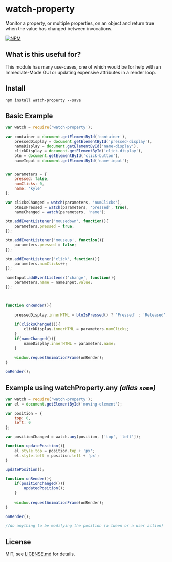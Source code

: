 # watch-property

Monitor a property, or multiple properties, on an object and return true when the value has changed between invocations. 


[![NPM](https://nodei.co/npm/watch-property.png)](https://npmjs.org/package/watch-property)


## What is this useful for?
This module has many use-cases, one of which would be for help with an Immediate-Mode GUI or updating expensive attributes in a render loop.


## Install
```
npm install watch-property --save
```



## Basic Example

```js
var watch = require('watch-property');

var container = document.getElementById('container'),
    pressedDisplay = document.getElementById('pressed-display'),
    nameDisplay = document.getElementById('name-display'),
    clickDisplay = document.getElementById('click-display'),
    btn = document.getElementById('click-button'),
    nameInput = document.getElementById('name-input');


var parameters = {
    pressed: false,
    numClicks: 0,
    name: 'kyle'
};

var clicksChanged = watch(parameters, 'numClicks'),
    btnIsPressed = watch(parameters, 'pressed', true),
    nameChanged = watch(parameters, 'name');
    
btn.addEventListener('mousedown', function(){
    parameters.pressed = true;
});

btn.addEventListener('mouseup', function(){
    parameters.pressed = false;
});

btn.addEventListener('click', function(){ 
    parameters.numClicks++;
});

nameInput.addEventListener('change', function(){
    parameters.name = nameInput.value;
});



function onRender(){
    
    pressedDisplay.innerHTML = btnIsPressed() ? 'Pressed' : 'Released';
        
    if(clicksChanged()){
        clickDisplay.innerHTML = parameters.numClicks;
    }
    if(nameChanged()){
        nameDisplay.innerHTML = parameters.name;
    }
    
    window.requestAnimationFrame(onRender);
}

onRender();
```

## Example using watchProperty.any _(alias `some`)_


```js
var watch = require('watch-property');
var el = document.getElementById('moving-element');

var position = {
    top: 0,
    left: 0
};

var positionChanged = watch.any(position, ['top', 'left']);

function updatePosition(){
    el.style.top = position.top + 'px';
    el.style.left = position.left + 'px';
}

updatePosition();

function onRender(){
    if(positionChanged()){
        updatedPosition();
    }
    
    window.requestAnimationFrame(onRender);
}

onRender();

//do anything to be modifying the position (a tween or a user action)
```

## License

MIT, see [LICENSE.md](http://github.com/hapticdata/event-map/blob/master/LICENSE.md) for details. 


